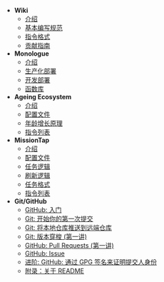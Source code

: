 - **Wiki**
  - [介绍](/wiki/index.md)
  - [基本编写规范](/wiki/manual.md)
  - [指令格式](/wiki/command-format.md)
  - [贡献指南](/wiki/contribution.md)
- **Monologue**
  - [介绍](/monologue/index.md)
  - [生产化部署](/monologue/production.md)
  - [开发部署](/monologue/development.md)
  - [函数库](/monologue/functions.md)
- **Ageing Ecosystem**
  - [介绍](/ageing/index.md)
  - [配置文件](/ageing/config.md)
  - [年龄增长原理](/ageing/growth.md)
  - [指令列表](/ageing/commands.md)
- **MissionTap**
  - [介绍](/missiontap/index.md)
  - [配置文件](/missiontap/config.md)
  - [任务逻辑](/missiontap/mission.md)
  - [刷新逻辑](/missiontap/refresh.md)
  - [任务格式](/missiontap/structure.md)
  - [指令列表](/missiontap/commands.md)
- **Git/GitHub**
  - [GitHub: 入门](github/github_welcome.md)
  - [Git: 开始你的第一次提交](github/git_first_commit.md)
  - [Git: 将本地仓库推送到远端仓库](github/git_push_remote.md)
  - [Git: 版本穿梭 (第一讲)](github/git_reset_1.md)
  - [GitHub: Pull Requests (第一讲)](github/github_pull_requests_1.md)
  - [GitHub: Issue](github/github_issue.md)
  - [进阶: GitHub: 通过 GPG 签名来证明提交人身份](github/github_gpg_sign.md)
  - [附录：关于 README](github/about_readme.md)